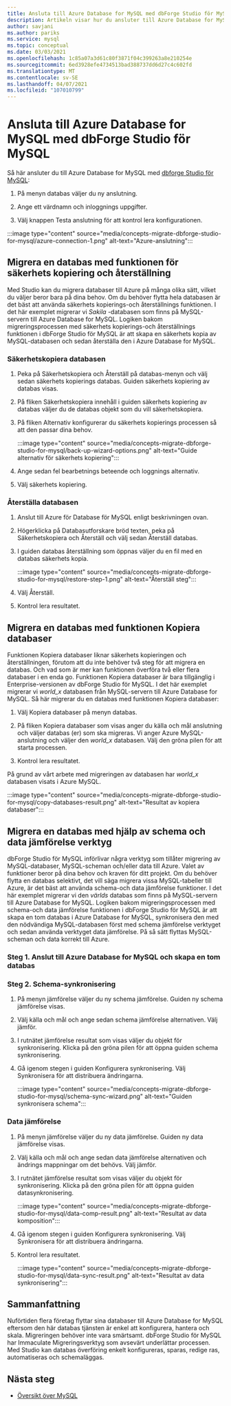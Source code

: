 ```yaml
---
title: Ansluta till Azure Database for MySQL med dbForge Studio för MySQL
description: Artikeln visar hur du ansluter till Azure Database for MySQL server via dbForge Studio för MySQL.
author: savjani
ms.author: pariks
ms.service: mysql
ms.topic: conceptual
ms.date: 03/03/2021
ms.openlocfilehash: 1c85a07a3d61c80f3871f04c399263a8e210254e
ms.sourcegitcommit: 6ed3928efe4734513bad388737dd6d27c4c602fd
ms.translationtype: MT
ms.contentlocale: sv-SE
ms.lasthandoff: 04/07/2021
ms.locfileid: "107010799"
---
```

# <a name="connect-to-azure-database-for-mysql-using-dbforge-studio-for-mysql"></a>Ansluta till Azure Database for MySQL med dbForge Studio för MySQL

Så här ansluter du till Azure Database for MySQL med [dbforge Studio för MySQL](https://www.devart.com/dbforge/mysql/studio/):

1. På menyn databas väljer du ny anslutning.

2. Ange ett värdnamn och inloggnings uppgifter.

3. Välj knappen Testa anslutning för att kontrol lera konfigurationen.

:::image type="content" source="media/concepts-migrate-dbforge-studio-for-mysql/azure-connection-1.png" alt-text="Azure-anslutning":::

## <a name="migrate-a-database-using-the-backup-and-restore-functionality"></a>Migrera en databas med funktionen för säkerhets kopiering och återställning

Med Studio kan du migrera databaser till Azure på många olika sätt, vilket du väljer beror bara på dina behov. Om du behöver flytta hela databasen är det bäst att använda säkerhets kopierings-och återställnings funktionen. I det här exemplet migrerar vi *Sakila* -databasen som finns på MySQL-servern till Azure Database for MySQL. Logiken bakom migreringsprocessen med säkerhets kopierings-och återställnings funktionen i dbForge Studio för MySQL är att skapa en säkerhets kopia av MySQL-databasen och sedan återställa den i Azure Database for MySQL.

### <a name="back-up-the-database"></a>Säkerhetskopiera databasen

1. Peka på Säkerhetskopiera och Återställ på databas-menyn och välj sedan säkerhets kopierings databas. Guiden säkerhets kopiering av databas visas.

2. På fliken Säkerhetskopiera innehåll i guiden säkerhets kopiering av databas väljer du de databas objekt som du vill säkerhetskopiera.

3. På fliken Alternativ konfigurerar du säkerhets kopierings processen så att den passar dina behov.

    :::image type="content" source="media/concepts-migrate-dbforge-studio-for-mysql/back-up-wizard-options.png" alt-text="Guide alternativ för säkerhets kopiering":::

4. Ange sedan fel bearbetnings beteende och loggnings alternativ.

5. Välj säkerhets kopiering.

### <a name="restore-the-database"></a>Återställa databasen

1. Anslut till Azure för Database för MySQL enligt beskrivningen ovan.

2. Högerklicka på Databasutforskare bröd texten, peka på Säkerhetskopiera och Återställ och välj sedan Återställ databas.

3. I guiden databas återställning som öppnas väljer du en fil med en databas säkerhets kopia.

    :::image type="content" source="media/concepts-migrate-dbforge-studio-for-mysql/restore-step-1.png" alt-text="Återställ steg":::

4. Välj Återställ.

5. Kontrol lera resultatet.

## <a name="migrate-a-database-using-the-copy-databases-functionality"></a>Migrera en databas med funktionen Kopiera databaser

Funktionen Kopiera databaser liknar säkerhets kopieringen och återställningen, förutom att du inte behöver två steg för att migrera en databas. Och vad som är mer kan funktionen överföra två eller flera databaser i en enda go. Funktionen Kopiera databaser är bara tillgänglig i Enterprise-versionen av dbForge Studio för MySQL.
I det här exemplet migrerar vi *world_x* databasen från MySQL-servern till Azure Database for MySQL.
Så här migrerar du en databas med funktionen Kopiera databaser:

1. Välj Kopiera databaser på menyn databas. 

2. På fliken Kopiera databaser som visas anger du källa och mål anslutning och väljer databas (er) som ska migreras. Vi anger Azure MySQL-anslutning och väljer den *world_x* databasen. Välj den gröna pilen för att starta processen.

3. Kontrol lera resultatet.

På grund av vårt arbete med migreringen av databasen har *world_x* databasen visats i Azure MySQL.

:::image type="content" source="media/concepts-migrate-dbforge-studio-for-mysql/copy-databases-result.png" alt-text="Resultat av kopiera databaser":::

## <a name="migrate-a-database-using-schema-and-data-compare-tools"></a>Migrera en databas med hjälp av schema och data jämförelse verktyg

dbForge Studio för MySQL införlivar några verktyg som tillåter migrering av MySQL-databaser, MySQL-scheman och/eller data till Azure. Valet av funktioner beror på dina behov och kraven för ditt projekt. Om du behöver flytta en databas selektivt, det vill säga migrera vissa MySQL-tabeller till Azure, är det bäst att använda schema-och data jämförelse funktioner.
I det här exemplet migrerar vi den *världs* databas som finns på MySQL-servern till Azure Database for MySQL. Logiken bakom migreringsprocessen med schema-och data jämförelse funktionen i dbForge Studio för MySQL är att skapa en tom databas i Azure Database for MySQL, synkronisera den med den nödvändiga MySQL-databasen först med schema jämförelse verktyget och sedan använda verktyget data jämförelse. På så sätt flyttas MySQL-scheman och data korrekt till Azure.

### <a name="step-1-connect-to-azure-database-for-mysql-and-create-an-empty-database"></a>Steg 1. Anslut till Azure Database for MySQL och skapa en tom databas

### <a name="step-2-schema-synchronization"></a>Steg 2. Schema-synkronisering

1. På menyn jämförelse väljer du ny schema jämförelse.
Guiden ny schema jämförelse visas.

2. Välj källa och mål och ange sedan schema jämförelse alternativen. Välj jämför.

3. I rutnätet jämförelse resultat som visas väljer du objekt för synkronisering. Klicka på den gröna pilen för att öppna guiden schema synkronisering.

4. Gå igenom stegen i guiden Konfigurera synkronisering. Välj Synkronisera för att distribuera ändringarna.

    :::image type="content" source="media/concepts-migrate-dbforge-studio-for-mysql/schema-sync-wizard.png" alt-text="Guiden synkronisera schema":::

### <a name="data-comparison"></a>Data jämförelse

1. På menyn jämförelse väljer du ny data jämförelse. Guiden ny data jämförelse visas.

2. Välj källa och mål och ange sedan data jämförelse alternativen och ändrings mappningar om det behövs. Välj jämför.

3. I rutnätet jämförelse resultat som visas väljer du objekt för synkronisering. Klicka på den gröna pilen för att öppna guiden datasynkronisering.

    :::image type="content" source="media/concepts-migrate-dbforge-studio-for-mysql/data-comp-result.png" alt-text="Resultat av data komposition":::

4. Gå igenom stegen i guiden Konfigurera synkronisering. Välj Synkronisera för att distribuera ändringarna.

5. Kontrol lera resultatet.

    :::image type="content" source="media/concepts-migrate-dbforge-studio-for-mysql/data-sync-result.png" alt-text="Resultat av data synkronisering":::

## <a name="summary"></a>Sammanfattning

Nuförtiden flera företag flyttar sina databaser till Azure Database for MySQL eftersom den här databas tjänsten är enkel att konfigurera, hantera och skala. Migreringen behöver inte vara smärtsamt. dbForge Studio för MySQL har Immaculate Migreringsverktyg som avsevärt underlättar processen. Med Studio kan databas överföring enkelt konfigureras, sparas, redige ras, automatiseras och schemaläggas.

## <a name="next-steps"></a>Nästa steg
- [Översikt över MySQL](overview.md)
